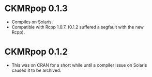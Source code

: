 # CKMRpop 0.1.3

* Compiles on Solaris.
* Compatible with Rcpp 1.0.7.  (0.1.2 suffered a segfault with the new Rcpp).

# CKMRpop 0.1.2

* This was on CRAN for a short while until a compiler issue on Solaris caused
it to be archived.
